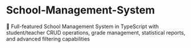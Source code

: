# School-Management-System
🏫 Full-featured School Management System in TypeScript with student/teacher CRUD operations, grade management, statistical reports, and advanced filtering capabilities
